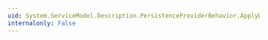 ```yaml
---
uid: System.ServiceModel.Description.PersistenceProviderBehavior.ApplyDispatchBehavior(System.ServiceModel.Description.ServiceDescription,System.ServiceModel.ServiceHostBase)
internalonly: False
---
```

